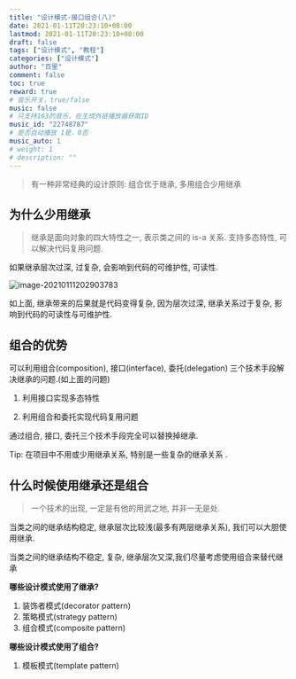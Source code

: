 ```yaml
---
title: "设计模式-接口组合(八)"
date: 2021-01-11T20:23:10+08:00
lastmod: 2021-01-11T20:23:10+08:00
draft: false
tags: ["设计模式", "教程"]
categories: ["设计模式"]
author: "百里"
comment: false
toc: true
reward: true
# 音乐开关，true/false
music: false
# 只支持163的音乐，在生成外链播放器获取ID
music_id: "22748787"
# 是否自动播放 1是，0否
music_auto: 1
# weight: 1
# description: ""
---
```


> 有一种非常经典的设计原则: 组合优于继承, 多用组合少用继承



## 为什么少用继承

> 继承是面向对象的四大特性之一, 表示类之间的 is-a 关系. 支持多态特性, 可以解决代码复用问题.

如果继承层次过深, 过复杂, 会影响到代码的可维护性, 可读性. 

![image-20210111202903783](https://cdn.jsdelivr.net/gh/yezihack/assets@master/b/20210111202911.png?imageslim)

如上面, 继承带来的后果就是代码变得复杂, 因为层次过深, 继承关系过于复杂, 影响到代码的可读性与可维护性. 

## 组合的优势

可以利用组合(composition), 接口(interface), 委托(delegation) 三个技术手段解决继承的问题.(如上面的问题)

1. 利用接口实现多态特性

2. 利用组合和委托实现代码复用问题

通过组合, 接口, 委托三个技术手段完全可以替换掉继承. 

Tip: 在项目中不用或少用继承关系, 特别是一些复杂的继承关系 .



## 什么时候使用继承还是组合

> 一个技术的出现, 一定是有他的用武之地, 并非一无是处.

当类之间的继承结构稳定, 继承层次比较浅(最多有两层继承关系), 我们可以大胆使用继承. 

当类之间的继承结构不稳定, 复杂, 继承层次又深,我们尽量考虑使用组合来替代继承 

**哪些设计模式使用了继承?**

1. 装饰者模式(decorator pattern)
2. 策略模式(strategy pattern)
3. 组合模式(composite pattern)

**哪些设计模式使用了组合?**

1. 模板模式(template pattern)